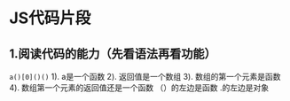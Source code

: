 # JS代码片段
## 1.阅读代码的能力（先看语法再看功能）
`a()[0]()()`
1). a是一个函数
2). 返回值是一个数组
3). 数组的第一个元素是函数
4). 数组第一个元素的返回值还是一个函数
（）的左边是函数 .的左边是对象    <script>